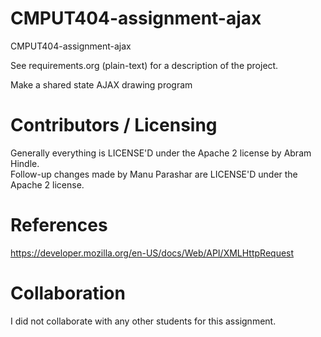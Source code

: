 CMPUT404-assignment-ajax
==============================

CMPUT404-assignment-ajax

See requirements.org (plain-text) for a description of the project.

Make a shared state AJAX drawing program

Contributors / Licensing
========================

Generally everything is LICENSE'D under the Apache 2 license by Abram Hindle.<br>
Follow-up changes made by Manu Parashar are LICENSE'D under the Apache 2 license.

References
========================
https://developer.mozilla.org/en-US/docs/Web/API/XMLHttpRequest

Collaboration
==============
I did not collaborate with any other students for this assignment.


